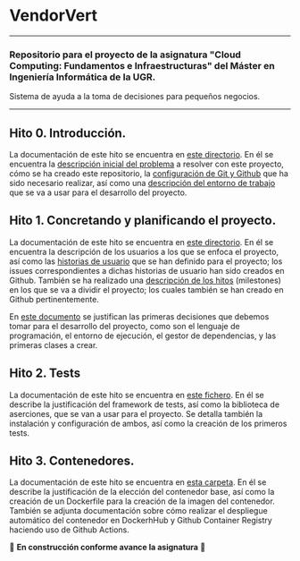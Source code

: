 # VendorVert
---

### Repositorio para el proyecto de la asignatura "Cloud Computing: Fundamentos e Infraestructuras" del Máster en Ingeniería Informática de la UGR.

Sistema de ayuda a la toma de decisiones para pequeños negocios.

***

## Hito 0. Introducción.

La documentación de este hito se encuentra en [este directorio](docs/hito0). En él se encuentra la [descripción inicial del problema](docs/hito0/0_descripcion_problema.md) a resolver con este proyecto, cómo se ha creado este repositorio, la [configuración de Git y Github](docs/hito0/0_creacion_repositorio.md) que ha sido necesario realizar, así como una [descripción del entorno de trabajo](docs/hito0/0_entorno_trabajo.md) que se va a usar para el desarrollo del proyecto.

## Hito 1. Concretando y planificando el proyecto.

La documentación de este hito se encuentra en [este directorio](docs/hito1). En él se encuentra la descripción de los usuarios a los que se enfoca el proyecto, así como las [historias de usuario](docs/hito1/1_historias_usuario.md) que se han definido para el proyecto; los issues correspondientes a dichas historias de usuario han sido creados en Github. También se ha realizado una [descripción de los hitos](docs/hito1/1_hitos_proyecto.md) (milestones) en los que se va a dividir el proyecto; los cuales también se han creado en Github pertinentemente. 

En [este documento](docs/hito1/1_primeras_decisiones.md) se justifican las primeras decisiones que debemos tomar para el desarrollo del proyecto, como son el lenguaje de programación, el entorno de ejecución, el gestor de dependencias, y las primeras clases a crear. 

## Hito 2. Tests

La documentación de este hito se encuentra en [este fichero](docs/hito2/2_framework_tests.md). En él se describe la justificación del framework de tests, así como la biblioteca de aserciones, que se van a usar para el proyecto. Se detalla también la instalación y configuración de ambos, así como la creación de los primeros tests.

## Hito 3. Contenedores.

La documentación de este hito se encuentra en [esta carpeta](docs/hito3). En él se describe la justificación de la elección del contenedor base, así como la creación de un Dockerfile para la creación de la imagen del contenedor. 
También se adjunta documentación sobre cómo realizar el despliegue automático del contenedor en DockerhHub y Github Container Registry haciendo uso de Github Actions.

:construction: **En construcción conforme avance la asignatura** :construction: